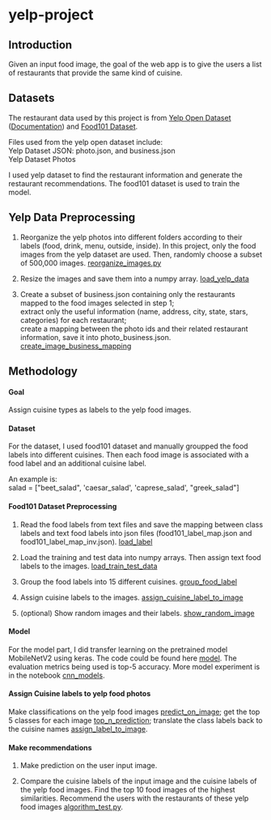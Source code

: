 # yelp-project

## Introduction
Given an input food image, the goal of the web app is to give the users a list of restaurants that provide the same kind of cuisine.
## Datasets
The restaurant data used by this project is from [Yelp Open Dataset](https://www.yelp.com/dataset) ([Documentation](https://www.yelp.com/dataset/documentation/main)) and [Food101 Dataset](https://data.vision.ee.ethz.ch/cvl/datasets_extra/food-101/).

Files used from the yelp open dataset include:\
Yelp Dataset JSON: photo.json, and business.json\
Yelp Dataset Photos

I used yelp dataset to find the restaurant information and generate the restaurant recommendations. The food101 dataset is used to train the model.


## Yelp Data Preprocessing

1. Reorganize the yelp photos into different folders according to their labels (food, drink, menu, outside, inside). In this project, only the food images from the yelp dataset are used. Then, randomly choose a subset of 500,000 images. [reorganize_images.py](src/utils/reorganize_images.py)

2. Resize the images and save them into a numpy array. [load_yelp_data](src/utils/process_yelp_data.py)

3. Create a subset of business.json containing only the restaurants mapped to the food images selected in step 1; \
extract only the useful information (name, address, city, state, stars, categories) for each restaurant; \
create a mapping between the photo ids and their related restaurant information, save it into photo_business.json. [create_image_business_mapping](src/utils/process_yelp_data.py)

## Methodology

#### Goal
Assign cuisine types as labels to the yelp food images.

#### Dataset
For the dataset, I used food101 dataset and manually groupped the food labels into different cuisines. Then each food image is associated with a food label and an additional cuisine label.

An example is: \
salad = ["beet_salad", 'caesar_salad', 'caprese_salad', "greek_salad"]


#### Food101 Dataset Preprocessing
1. Read the food labels from text files and save the mapping between class labels and text food labels into json files (food101_label_map.json and food101_label_map_inv.json). [load_label](src/utils/process_food101_data.py)

2. Load the training and test data into numpy arrays. Then assign text food labels to the images. [load_train_test_data](src/utils/process_food101_data.py)

3. Group the food labels into 15 different cuisines. [group_food_label](src/utils/process_food101_data.py)

4. Assign cuisine labels to the images. [assign_cuisine_label_to_image](src/utils/process_food101_data.py)

5. (optional) Show random images and their labels. [show_random_image](src/utils/process_food101_data.py)

#### Model

For the model part, I did transfer learning on the pretrained model MobileNetV2 using keras. The code could be found here [model](src/utils/model.py).
The evaluation metrics being used is top-5 accuracy.
More model experiment is in the notebook [cnn_models](src/utils/cnn_model.ipynb).

#### Assign Cuisine labels to yelp food photos

Make classifications on the yelp food images [predict_on_image](src/utils/process_yelp_data.py); get the top 5 classes for each image [top_n_prediction](src/utils/process_yelp_data.py); translate the class labels back to the cuisine names [assign_label_to_image](src/utils/process_yelp_data.py).

#### Make recommendations

1. Make prediction on the user input image.

2. Compare the cuisine labels of the input image and the cuisine labels of the yelp food images. Find the top 10 food images of the highest similarities. Recommend the users with the restaurants of these yelp food images [algorithm_test.py](src/utils/algorithm_test.py). 
